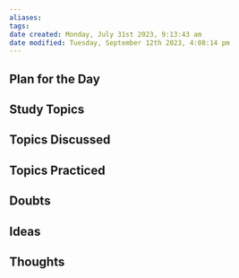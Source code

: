 ```yaml
---
aliases: 
tags: 
date created: Monday, July 31st 2023, 9:13:43 am
date modified: Tuesday, September 12th 2023, 4:08:14 pm
---
```


## Plan for the Day

## Study Topics

## Topics Discussed

## Topics Practiced

## Doubts

## Ideas

## Thoughts